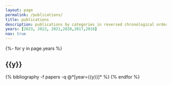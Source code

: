 ```yaml
---
layout: page
permalink: /publications/
title: publications
description: publications by categories in reversed chronological order. generated by jekyll-scholar.
years: [2023, 2022, 2021,2020,2017,2016]
nav: true
---
```

<!-- _pages/publications.md -->
<div class="publications">

{%- for y in page.years %}
  <h2 class="year">{{y}}</h2>
  {% bibliography -f papers -q @*[year={{y}}]* %}
{% endfor %}

</div>
